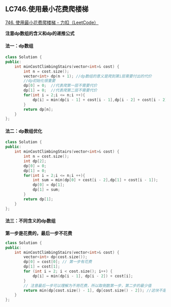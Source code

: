 ## LC746.使用最小花费爬楼梯

[746. 使用最小花费爬楼梯 - 力扣（LeetCode）](https://leetcode.cn/problems/min-cost-climbing-stairs/)

**注意dp数组的含义和dp的递推公式**



#### 法一：dp数组

```c++
class Solution {
public:
    int minCostClimbingStairs(vector<int>& cost) {
        int n = cost.size();
        vector<int> dp(n + 1); //dp数组的意义是爬到第i层需要付出的代价
        //dp初始化很重要
        dp[0] = 0;  //代表爬第一层不需要代价
        dp[1] = 0;  //代表爬第二层不需要代价
        for(int i = 2;i <= n;i ++){
            dp[i] = min(dp[i - 1] + cost[i - 1],dp[i - 2] + cost[i - 2]);  //递推公式
        }
        return dp[n];
    }
};
```



#### 法二：dp数组优化

```c++
class Solution {
public:
    int minCostClimbingStairs(vector<int>& cost) {
        int n = cost.size();
        int dp[2];
        dp[0] = 0;
        dp[1] = 0;
        for(int i = 2;i <= n;i ++){
            int sum = min(dp[0] + cost[i - 2],dp[1] + cost[i - 1]);
            dp[0] = dp[1];
            dp[1] = sum;
        }
        return dp[1];
    }
};
```



#### 法三：不同含义的dp数组

**第一步是花费的，最后一步不花费**

```c++
class Solution {
public:
    int minCostClimbingStairs(vector<int>& cost) {
        vector<int> dp(cost.size());
        dp[0] = cost[0]; // 第一步有花费
        dp[1] = cost[1];
        for (int i = 2; i < cost.size(); i++) {
            dp[i] = min(dp[i - 1], dp[i - 2]) + cost[i];
        }
        // 注意最后一步可以理解为不用花费，所以取倒数第一步，第二步的最少值
        return min(dp[cost.size() - 1], dp[cost.size() - 2]); //这块不是返回dp[n]
    }
};
```

